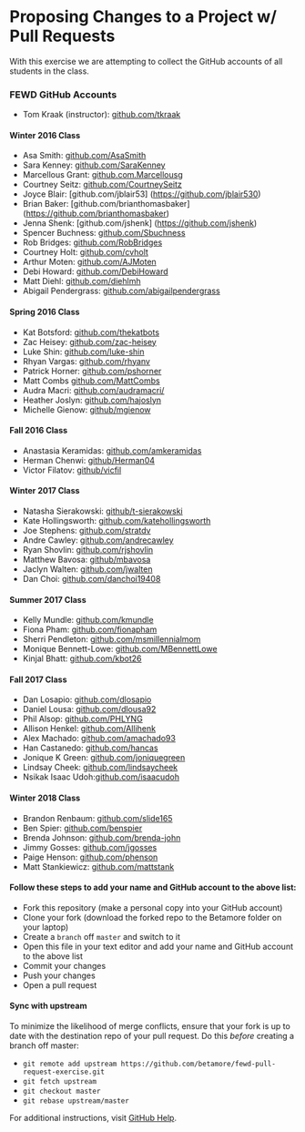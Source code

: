 # Proposing Changes to a Project w/ Pull Requests

With this exercise we are attempting to collect the GitHub accounts of all students in the class.

### FEWD GitHub Accounts

  * Tom Kraak (instructor): [github.com/tkraak](https://github.com/tkraak)

#### Winter 2016 Class

  * Asa Smith: [github.com/AsaSmith](https://github.com/AsaSmith)
  * Sara Kenney: [github.com/SaraKenney](https://github.com/SaraKenney)
  * Marcellous Grant: [github.com.Marcellousg](https://github.com/Marcellousg)
  * Courtney Seitz: [github.com/CourtneySeitz](https://github.com/CourtneySeitz)
  * Joyce Blair: [github.com/jblair53] (https://github.com/jblair530)
  * Brian Baker: [github.com/brianthomasbaker] (https://github.com/brianthomasbaker)
  * Jenna Shenk: [github.com/jshenk] (https://github.com/jshenk)
  * Spencer Buchness: [github.com/Sbuchness](https://github.com/SBuchness)
  * Rob Bridges: [github.com/RobBridges](https://github.com/rob-b-b-4)
  * Courtney Holt: [github.com/cvholt](https://github.com/cvholt)
  * Arthur Moten: [github.com/AJMoten](https://github.com/AJMoten)
  * Debi Howard: [github.com/DebiHoward](https://github.com/debihoward)
  * Matt Diehl: [github.com/diehlmh](https://github.com/diehlmh)
  * Abigail Pendergrass: [github.com/abigailpendergrass](http://github.com/abigailpendergrass)

#### Spring 2016 Class

  * Kat Botsford: [github.com/thekatbots](https://github.com/thekatbots)
  * Zac Heisey: [github.com/zac-heisey](https://github.com/zac-heisey)
  * Luke Shin: [github.com/luke-shin](https://github.com/Luke-Shin)
  * Rhyan Vargas: [github.com/rhyanv](https://github.com/rhyanv)
  * Patrick Horner: [github.com/pshorner](https://github.com/pshorner)
  * Matt Combs [github.com/MattCombs](https://github.com/MattCombs)
  * Audra Macri: [github.com/audramacri/](https://github.com/audramacri/)
  * Heather Joslyn: [github.com/hajoslyn](https://github.com/hajoslyn)
  * Michelle Gienow: [github/mgienow](https://github.com/mgienow)

#### Fall 2016 Class

  * Anastasia Keramidas: [github.com/amkeramidas](https://github.com/amkeramidas)
  * Herman Chenwi: [github/Herman04](https://github.com/Herman04)
  * Victor Filatov: [github/vicfil](https://github.com/vicfil)

#### Winter 2017 Class

  * Natasha Sierakowski: [github/t-sierakowski](https://github.com/t-sierakowski)
  * Kate Hollingsworth: [github.com/katehollingsworth](https://github.com/katehollingsworth)
  * Joe Stephens: [github.com/stratdv](https://github.com/stratdv)
  * Andre Cawley: [github.com/andrecawley](https://github.com/andrecawley)
  * Ryan Shovlin: [github.com/rjshovlin](https://github.com/rjshovlin)
  * Matthew Bavosa: [github/mbavosa](https://github.com/mbavosa)
  * Jaclyn Walten: [github.com/jwalten](https://github.com/jwalten)
  * Dan Choi: [github.com/danchoi19408](https://github.com/danchoi19408)

#### Summer 2017 Class

  * Kelly Mundle: [github.com/kmundle](https://github.com/kmundle)
  * Fiona Pham: [github.com/fionapham](https://github.com/fionapham)
  * Sherri Pendleton: [github.com/msmillennialmom](https://github.com/msmillennialmom)
  * Monique Bennett-Lowe: [github.com/MBennettLowe](https://github.com/MBennettLowe)
  * Kinjal Bhatt: [github.com/kbot26](https://github.com/kbot26)

#### Fall 2017 Class

  * Dan Losapio: [github.com/dlosapio](https://github.com/dlosapio)
  * Daniel Lousa: [github.com/dlousa92](https://github.com/dlousa92)
  * Phil Alsop: [github.com/PHLYNG](https://github.com/PHLYNG)
  * Allison Henkel: [github.com/Allihenk](https://github.com/Allihenk)
  * Alex Machado: [github.com/amachado93](https://github.com/amachado93)
  * Han Castanedo: [github.com/hancas](https://github.com/hancas)
  * Jonique K Green: [github.com/joniquegreen](https://github.com/joniquegreen)
  * Lindsay Cheek: [github.com/lindsaycheek](https://github.com/lindsaycheek)
  * Nsikak Isaac Udoh:[github.com/isaacudoh](https://github.com/Isaacudoh)

#### Winter 2018 Class

  * Brandon Renbaum: [github.com/slide165](https://github.com/slide165)
  * Ben Spier: [github.com/benspier](https://github.com/benspier)
  * Brenda Johnson: [github.com/brenda-john](https://github.com/brenda-john)
  * Jimmy Gosses: [github.com/jgosses](https://github.com/jgosses)
  * Paige Henson: [github.com/phenson](https://github.com/phenson)
  * Matt Stankiewicz: [github.com/mattstank](https://github.com/mattstank)
  
#### Follow these steps to add your name and GitHub account to the above list:

  * Fork this repository (make a personal copy into your GitHub account)
  * Clone your fork (download the forked repo to the Betamore folder on your laptop)
  * Create a `branch` off `master` and switch to it
  * Open this file in your text editor and add your name and GitHub account to the above list
  * Commit your changes
  * Push your changes
  * Open a pull request

#### Sync with upstream

 To minimize the likelihood of merge conflicts, ensure that your fork is up to date with the destination repo of your pull request. Do this _before_ creating a branch off master:

  * `git remote add upstream https://github.com/betamore/fewd-pull-request-exercise.git`
  * `git fetch upstream`
  * `git checkout master`
  * `git rebase upstream/master`

For additional instructions, visit [GitHub Help](https://help.github.com/categories/collaborating-on-projects-using-pull-requests/).
